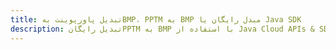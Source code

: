 ---title: تبدیل پاورپوینت بهBMP، PPTM به BMP مبدل رایگان یا Java SDKdescription: تبدیل رایگانPPTM به BMP با استفاده از Java Cloud APIs & SDK. همچنین اسناد Microsoft PowerPoint را در Cloud ایجاد، ویرایش و رندر کنید.---